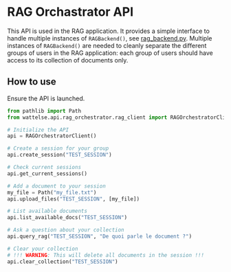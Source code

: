 # RAG Orchastrator API

This API is used in the RAG application. It provides a simple interface to handle multiple instances of `RAGBackend()`, see [rag_backend.py](../../chatbot/backend/rag_backend.py). Multiple instances of `RAGBackend()` are needed to cleanly separate the different groups of users in the RAG application: each group of users should have access to its collection of documents only.

## How to use

Ensure the API is launched.

```python
from pathlib import Path
from wattelse.api.rag_orchestrator.rag_client import RAGOrchestratorClient

# Initialize the API
api = RAGOrchestratorClient()

# Create a session for your group
api.create_session("TEST_SESSION")

# Check current sessions
api.get_current_sessions()

# Add a document to your session
my_file = Path("my_file.txt")
api.upload_files("TEST_SESSION", [my_file])

# List available documents
api.list_available_docs("TEST_SESSION")

# Ask a question about your collection
api.query_rag("TEST_SESSION", "De quoi parle le document ?")

# Clear your collection
# !!! WARNING: This will delete all documents in the session !!!
api.clear_collection("TEST_SESSION")
```